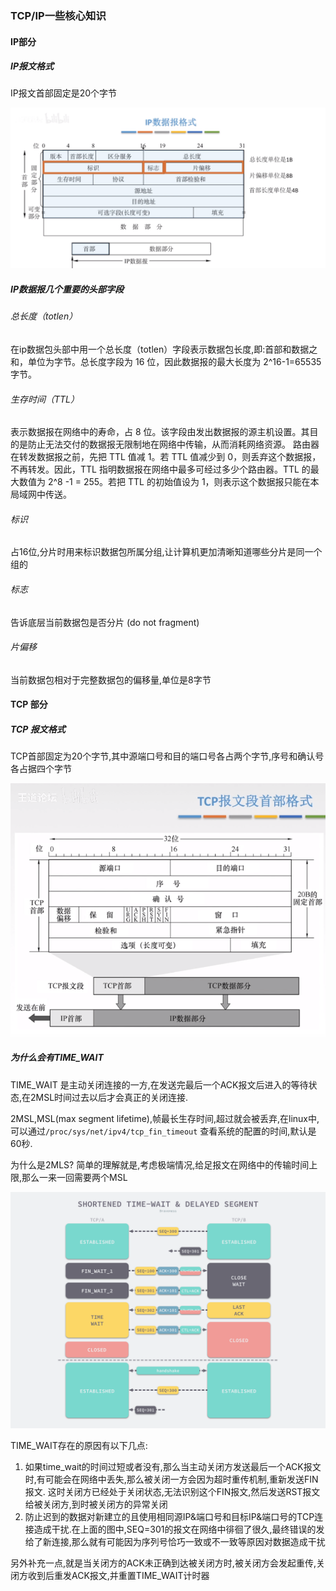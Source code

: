 ### TCP/IP一些核心知识
#### IP部分
##### IP报文格式

IP报文首部固定是20个字节

<img src="ip_package.png" alt="IP报文格式" style="zoom:80%;" />

##### IP数据报几个重要的头部字段
###### 总长度（totlen）
在ip数据包头部中用一个总长度（totlen）字段表示数据包长度,即:首部和数据之和，单位为字节。总长度字段为 16 位，因此数据报的最大长度为 2^16-1=65535 字节。

###### 生存时间（TTL）
表示数据报在网络中的寿命，占 8 位。该字段由发出数据报的源主机设置。其目的是防止无法交付的数据报无限制地在网络中传输，从而消耗网络资源。
路由器在转发数据报之前，先把 TTL 值减 1。若 TTL 值减少到 0，则丢弃这个数据报，不再转发。因此，TTL 指明数据报在网络中最多可经过多少个路由器。TTL 的最大数值为 2^8 -1 = 255。若把 TTL 的初始值设为 1，则表示这个数据报只能在本局域网中传送。

###### 标识
占16位,分片时用来标识数据包所属分组,让计算机更加清晰知道哪些分片是同一个组的

###### 标志
告诉底层当前数据包是否分片 (do not fragment)

###### 片偏移
当前数据包相对于完整数据包的偏移量,单位是8字节

#### TCP 部分

##### TCP 报文格式

TCP首部固定为20个字节,其中源端口号和目的端口号各占两个字节,序号和确认号各占据四个字节

![tcp报文格式](tcp_package.png)

##### 为什么会有TIME_WAIT 

TIME_WAIT 是主动关闭连接的一方,在发送完最后一个ACK报文后进入的等待状态,在2MSL时间过去以后才会真正的关闭连接.

2MSL,MSL(max segment lifetime),帧最长生存时间,超过就会被丢弃,在linux中,可以通过`/proc/sys/net/ipv4/tcp_fin_timeout` 查看系统的配置的时间,默认是60秒.

为什么是2MLS? 简单的理解就是,考虑极端情况,给足报文在网络中的传输时间上限,那么一来一回需要两个MSL

<img src="time_wait.png" alt="四次挥手" style="zoom: 67%;" />

TIME_WAIT存在的原因有以下几点:

1. 如果time_wait的时间过短或者没有,那么当主动关闭方发送最后一个ACK报文时,有可能会在网络中丢失,那么被关闭一方会因为超时重传机制,重新发送FIN报文. 这时关闭方已经处于关闭状态,无法识别这个FIN报文,然后发送RST报文给被关闭方,到时被关闭方的异常关闭
2. 防止迟到的数据对新建立的且使用相同源IP&端口号和目标IP&端口号的TCP连接造成干扰.在上面的图中,SEQ=301的报文在网络中徘徊了很久,最终错误的发给了新连接,那么就有可能因为序列号恰巧一致或不一致等原因对数据造成干扰

另外补充一点,就是当关闭方的ACK未正确到达被关闭方时,被关闭方会发起重传,关闭方收到后重发ACK报文,并重置TIME_WAIT计时器





























